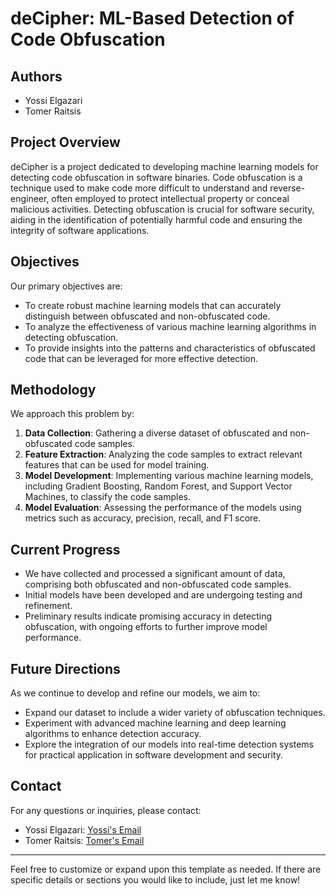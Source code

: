 # deCipher: ML-Based Detection of Code Obfuscation

## Authors
- Yossi Elgazari
- Tomer Raitsis

## Project Overview
deCipher is a project dedicated to developing machine learning models for detecting code obfuscation in software binaries. Code obfuscation is a technique used to make code more difficult to understand and reverse-engineer, often employed to protect intellectual property or conceal malicious activities. Detecting obfuscation is crucial for software security, aiding in the identification of potentially harmful code and ensuring the integrity of software applications.

## Objectives
Our primary objectives are:
- To create robust machine learning models that can accurately distinguish between obfuscated and non-obfuscated code.
- To analyze the effectiveness of various machine learning algorithms in detecting obfuscation.
- To provide insights into the patterns and characteristics of obfuscated code that can be leveraged for more effective detection.

## Methodology
We approach this problem by:
1. **Data Collection**: Gathering a diverse dataset of obfuscated and non-obfuscated code samples.
2. **Feature Extraction**: Analyzing the code samples to extract relevant features that can be used for model training.
3. **Model Development**: Implementing various machine learning models, including Gradient Boosting, Random Forest, and Support Vector Machines, to classify the code samples.
4. **Model Evaluation**: Assessing the performance of the models using metrics such as accuracy, precision, recall, and F1 score.

## Current Progress
- We have collected and processed a significant amount of data, comprising both obfuscated and non-obfuscated code samples.
- Initial models have been developed and are undergoing testing and refinement.
- Preliminary results indicate promising accuracy in detecting obfuscation, with ongoing efforts to further improve model performance.

## Future Directions
As we continue to develop and refine our models, we aim to:
- Expand our dataset to include a wider variety of obfuscation techniques.
- Experiment with advanced machine learning and deep learning algorithms to enhance detection accuracy.
- Explore the integration of our models into real-time detection systems for practical application in software development and security.

## Contact
For any questions or inquiries, please contact:
- Yossi Elgazari: [Yossi's Email](mailto:yossi@example.com)
- Tomer Raitsis: [Tomer's Email](mailto:tomer@example.com)

---

Feel free to customize or expand upon this template as needed. If there are specific details or sections you would like to include, just let me know!
